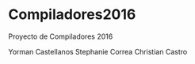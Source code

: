 # Compiladores2016
Proyecto de Compiladores 2016

Yorman Castellanos
Stephanie Correa
Christian Castro
